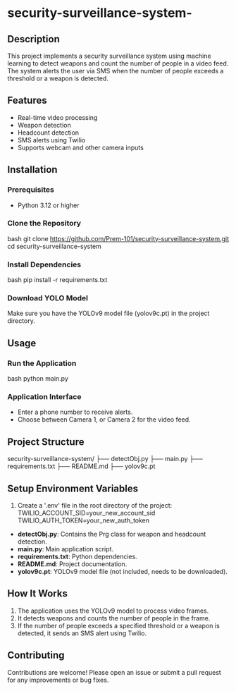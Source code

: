 # security-surveillance-system-

## Description

This project implements a security surveillance system using machine learning to detect weapons and count the number of people in a video feed. The system alerts the user via SMS when the number of people exceeds a threshold or a weapon is detected.

## Features

- Real-time video processing
- Weapon detection
- Headcount detection
- SMS alerts using Twilio
- Supports webcam and other camera inputs

## Installation

### Prerequisites

- Python 3.12 or higher

### Clone the Repository

bash
git clone https://github.com/Prem-101/security-surveillance-system.git
cd security-surveillance-system


### Install Dependencies

bash
pip install -r requirements.txt


### Download YOLO Model

Make sure you have the YOLOv9 model file (yolov9c.pt) in the project directory.

## Usage

### Run the Application

bash
python main.py


### Application Interface

- Enter a phone number to receive alerts.
- Choose between Camera 1, or Camera 2 for the video feed.

## Project Structure


security-surveillance-system/
├── detectObj.py
├── main.py
├── requirements.txt
├── README.md
├── yolov9c.pt

## Setup Environment Variables

1. Create a '.env' file in the root directory of the project:
   TWILIO_ACCOUNT_SID=your_new_account_sid
   TWILIO_AUTH_TOKEN=your_new_auth_token


- **detectObj.py**: Contains the Prg class for weapon and headcount detection.
- **main.py**: Main application script.
- **requirements.txt**: Python dependencies.
- **README.md**: Project documentation.
- **yolov9c.pt**: YOLOv9 model file (not included, needs to be downloaded).

## How It Works

1. The application uses the YOLOv9 model to process video frames.
2. It detects weapons and counts the number of people in the frame.
3. If the number of people exceeds a specified threshold or a weapon is detected, it sends an SMS alert using Twilio.

## Contributing

Contributions are welcome! Please open an issue or submit a pull request for any improvements or bug fixes.
